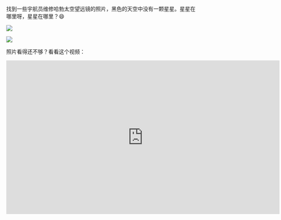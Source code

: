 找到一些宇航员维修哈勃太空望远镜的照片，黑色的天空中没有一颗星星。星星在哪里呀，星星在哪里？😄 ​​​

<div class="captioned-image-container">

![](https://substackcdn.com/image/fetch/w_1456,c_limit,f_auto,q_auto:good,fl_progressive:steep/https%3A%2F%2Fbucketeer-e05bbc84-baa3-437e-9518-adb32be77984.s3.amazonaws.com%2Fpublic%2Fimages%2F5cf4b0c9-fa7c-42bd-a246-640c4bc4ad14_640x446.jpeg)


<div class="captioned-image-container">

![](https://substackcdn.com/image/fetch/w_1456,c_limit,f_auto,q_auto:good,fl_progressive:steep/https%3A%2F%2Fbucketeer-e05bbc84-baa3-437e-9518-adb32be77984.s3.amazonaws.com%2Fpublic%2Fimages%2F52dc0b8b-8084-43e0-827e-cc8198125590_1864x1979.jpeg)


<span>照片看得还不够？看看这个视频：</span>

<div id="youtube2-xgbUbdC6kbo" class="youtube-wrap" data-attrs="{&quot;videoId&quot;:&quot;xgbUbdC6kbo&quot;,&quot;startTime&quot;:null,&quot;endTime&quot;:null}">

<div class="youtube-inner"><iframe src="https://www.youtube-nocookie.com/embed/xgbUbdC6kbo?rel=0&amp;autoplay=0&amp;showinfo=0&amp;enablejsapi=0" frameborder="0" loading="lazy" gesture="media" allow="autoplay; fullscreen" allowautoplay="true" allowfullscreen="true" width="728" height="409"></iframe></div>


​​​
